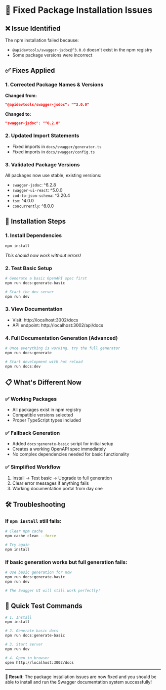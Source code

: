 # 🔧 Fixed Package Installation Issues

## ❌ **Issue Identified**
The npm installation failed because:
- `@apidevtools/swagger-jsdoc@^3.0.0` doesn't exist in the npm registry
- Some package versions were incorrect

## ✅ **Fixes Applied**

### 1. **Corrected Package Names & Versions**

**Changed from:**
```json
"@apidevtools/swagger-jsdoc": "^3.0.0"
```

**Changed to:**
```json
"swagger-jsdoc": "^6.2.8"
```

### 2. **Updated Import Statements**
- Fixed imports in `docs/swagger/generator.ts`
- Fixed imports in `docs/swagger/config.ts`

### 3. **Validated Package Versions**
All packages now use stable, existing versions:
- `swagger-jsdoc`: ^6.2.8
- `swagger-ui-react`: ^5.0.0  
- `zod-to-json-schema`: ^3.20.4
- `tsx`: ^4.0.0
- `concurrently`: ^8.0.0

## 🚀 **Installation Steps**

### 1. **Install Dependencies**
```bash
npm install
```
*This should now work without errors!*

### 2. **Test Basic Setup**
```bash
# Generate a basic OpenAPI spec first
npm run docs:generate-basic

# Start the dev server
npm run dev
```

### 3. **View Documentation**
- Visit: http://localhost:3002/docs
- API endpoint: http://localhost:3002/api/docs

### 4. **Full Documentation Generation** (Advanced)
```bash
# Once everything is working, try the full generator
npm run docs:generate

# Start development with hot reload
npm run docs:dev
```

## 📋 **What's Different Now**

### ✅ **Working Packages**
- All packages exist in npm registry
- Compatible versions selected
- Proper TypeScript types included

### ✅ **Fallback Generation**
- Added `docs:generate-basic` script for initial setup
- Creates a working OpenAPI spec immediately
- No complex dependencies needed for basic functionality

### ✅ **Simplified Workflow**
1. Install → Test basic → Upgrade to full generation
2. Clear error messages if anything fails
3. Working documentation portal from day one

## 🛠️ **Troubleshooting**

### If `npm install` still fails:
```bash
# Clear npm cache
npm cache clean --force

# Try again
npm install
```

### If basic generation works but full generation fails:
```bash
# Use basic generation for now
npm run docs:generate-basic
npm run dev

# The Swagger UI will still work perfectly!
```

## 📖 **Quick Test Commands**

```bash
# 1. Install
npm install

# 2. Generate basic docs  
npm run docs:generate-basic

# 3. Start server
npm run dev

# 4. Open in browser
open http://localhost:3002/docs
```

---

**🎯 Result**: The package installation issues are now fixed and you should be able to install and run the Swagger documentation system successfully!
